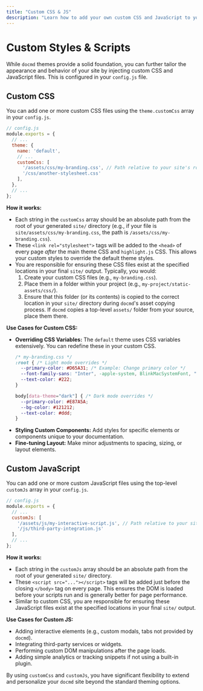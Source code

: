 ```yaml
---
title: "Custom CSS & JS"
description: "Learn how to add your own custom CSS and JavaScript to your docmd site for advanced customization."
---
```


# Custom Styles & Scripts

While `docmd` themes provide a solid foundation, you can further tailor the appearance and behavior of your site by injecting custom CSS and JavaScript files. This is configured in your `config.js` file.

## Custom CSS

You can add one or more custom CSS files using the `theme.customCss` array in your `config.js`.

```javascript
// config.js
module.exports = {
  // ...
  theme: {
    name: 'default',
    // ...
    customCss: [
      '/assets/css/my-branding.css', // Path relative to your site's root
      '/css/another-stylesheet.css'
    ],
  },
  // ...
};
```

**How it works:**
*   Each string in the `customCss` array should be an absolute path from the root of your generated `site/` directory (e.g., if your file is `site/assets/css/my-branding.css`, the path is `/assets/css/my-branding.css`).
*   These `<link rel="stylesheet">` tags will be added to the `<head>` of every page *after* the main theme CSS and `highlight.js` CSS. This allows your custom styles to override the default theme styles.
*   You are responsible for ensuring these CSS files exist at the specified locations in your final `site/` output. Typically, you would:
    1.  Create your custom CSS files (e.g., `my-branding.css`).
    2.  Place them in a folder within your project (e.g., `my-project/static-assets/css/`).
    3.  Ensure that this folder (or its contents) is copied to the correct location in your `site/` directory during `docmd`'s asset copying process. If `docmd` copies a top-level `assets/` folder from your source, place them there.

**Use Cases for Custom CSS:**
*   **Overriding CSS Variables:** The `default` theme uses CSS variables extensively. You can redefine these in your custom CSS.
    ```css
    /* my-branding.css */
    :root { /* Light mode overrides */
      --primary-color: #D65A31; /* Example: Change primary color */
      --font-family-sans: "Inter", -apple-system, BlinkMacSystemFont, "Segoe UI", Roboto, sans-serif;
      --text-color: #222;
    }

    body[data-theme="dark"] { /* Dark mode overrides */
      --primary-color: #E87A5A;
      --bg-color: #121212;
      --text-color: #ddd;
    }
    ```
*   **Styling Custom Components:** Add styles for specific elements or components unique to your documentation.
*   **Fine-tuning Layout:** Make minor adjustments to spacing, sizing, or layout elements.

## Custom JavaScript

You can add one or more custom JavaScript files using the top-level `customJs` array in your `config.js`.

```javascript
// config.js
module.exports = {
  // ...
  customJs: [
    '/assets/js/my-interactive-script.js', // Path relative to your site's root
    '/js/third-party-integration.js'
  ],
  // ...
};
```

**How it works:**
*   Each string in the `customJs` array should be an absolute path from the root of your generated `site/` directory.
*   These `<script src="..."></script>` tags will be added just before the closing `</body>` tag on every page. This ensures the DOM is loaded before your scripts run and is generally better for page performance.
*   Similar to custom CSS, you are responsible for ensuring these JavaScript files exist at the specified locations in your final `site/` output.

**Use Cases for Custom JS:**
*   Adding interactive elements (e.g., custom modals, tabs not provided by `docmd`).
*   Integrating third-party services or widgets.
*   Performing custom DOM manipulations after the page loads.
*   Adding simple analytics or tracking snippets if not using a built-in plugin.

By using `customCss` and `customJs`, you have significant flexibility to extend and personalize your `docmd` site beyond the standard theming options.